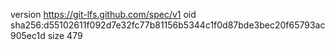 version https://git-lfs.github.com/spec/v1
oid sha256:d55102611f092d7e32fc77b81156b5344c1f0d87bde3bec20f65793ac905ec1d
size 479
